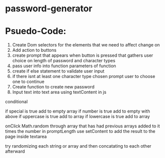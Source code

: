 # password-generator

























# Psuedo-Code:
1. Create Dom selectors for the elements that we need to affect change on
2. Add action to buttons
3. create prompt that appears when button is pressed that gathers user choice on length of password and character types
4. pass user info into function parameters of function
5. create if else statement to validate user input
6. if there isnt at least one character type chosen prompt user to choose one to continue
7. Create function to create new password 
8. Input text into text area using textContent in js


conditional

if special is true add to empty array
if number is true add to empty with above
if uppercase is true add to array
if lowercase is true add to array

onClick Math.random through array that has had previous arrays added to it
times the number in promptLength
use setContent to add the result to the page inside textarea 


try randomizing each string or array and then concatating to each other afterward

 
